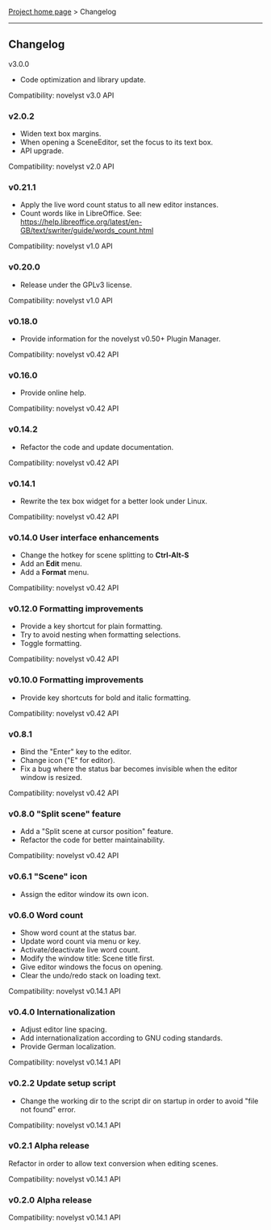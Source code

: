 [Project home page](index) > Changelog

------------------------------------------------------------------------

## Changelog

v3.0.0

- Code optimization and library update. 

Compatibility: novelyst v3.0 API

### v2.0.2

- Widen text box margins.
- When opening a SceneEditor, set the focus to its text box.
- API upgrade.

Compatibility: novelyst v2.0 API

### v0.21.1

- Apply the live word count status to all new editor instances.
- Count words like in LibreOffice. See: https://help.libreoffice.org/latest/en-GB/text/swriter/guide/words_count.html

Compatibility: novelyst v1.0 API

### v0.20.0

- Release under the GPLv3 license.

Compatibility: novelyst v1.0 API

### v0.18.0

- Provide information for the novelyst v0.50+ Plugin Manager.

Compatibility: novelyst v0.42 API

### v0.16.0

- Provide online help.

Compatibility: novelyst v0.42 API

### v0.14.2

- Refactor the code and update documentation.

Compatibility: novelyst v0.42 API

### v0.14.1

- Rewrite the tex box widget for a better look under Linux.

Compatibility: novelyst v0.42 API

### v0.14.0 User interface enhancements

- Change the hotkey for scene splitting to **Ctrl-Alt-S**
- Add an **Edit** menu.
- Add a **Format** menu.

Compatibility: novelyst v0.42 API

### v0.12.0 Formatting improvements

- Provide a key shortcut for plain formatting.
- Try to avoid nesting when formatting selections.
- Toggle formatting.

Compatibility: novelyst v0.42 API

### v0.10.0 Formatting improvements

- Provide key shortcuts for bold and italic formatting.

Compatibility: novelyst v0.42 API

### v0.8.1

- Bind the "Enter" key to the editor.
- Change icon ("E" for editor).
- Fix a bug where the status bar becomes invisible when the editor window is resized.

Compatibility: novelyst v0.42 API

### v0.8.0 "Split scene" feature

- Add a "Split scene at cursor position" feature.
- Refactor the code for better maintainability.

Compatibility: novelyst v0.42 API

### v0.6.1 "Scene" icon

- Assign the editor window its own icon.

### v0.6.0 Word count

- Show word count at the status bar.
- Update word count via menu or key.
- Activate/deactivate live word count.
- Modify the window title: Scene title first.
- Give editor windows the focus on opening.
- Clear the undo/redo stack on loading text.

Compatibility: novelyst v0.14.1 API

### v0.4.0 Internationalization

- Adjust editor line spacing.
- Add internationalization according to GNU coding standards.
- Provide German localization.

Compatibility: novelyst v0.14.1 API

### v0.2.2 Update setup script

- Change the working dir to the script dir on startup in order to avoid "file not found" error.

Compatibility: novelyst v0.14.1 API

### v0.2.1 Alpha release

Refactor in order to allow text conversion when editing scenes.

Compatibility: novelyst v0.14.1 API

### v0.2.0 Alpha release

Compatibility: novelyst v0.14.1 API

